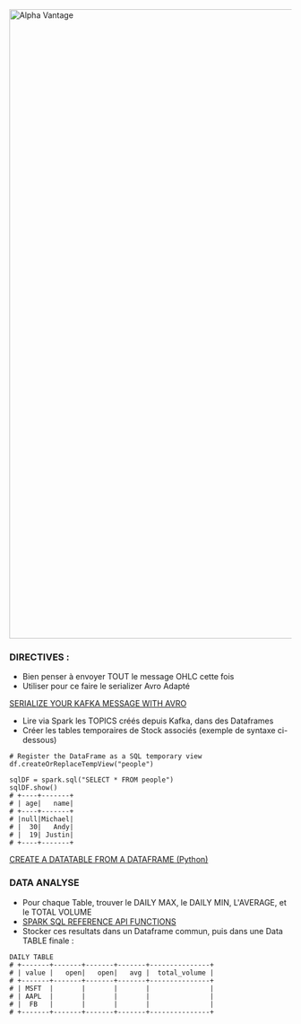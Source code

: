 <img width="1122" alt="Alpha Vantage" src="https://user-images.githubusercontent.com/28993140/83018913-5dbb9f80-a026-11ea-97c0-a81b5575f4e9.png">


### DIRECTIVES : 

- Bien penser à envoyer TOUT le message OHLC cette fois
- Utiliser pour ce faire le serializer Avro Adapté

[SERIALIZE YOUR KAFKA MESSAGE WITH AVRO](https://docs.confluent.io/current/schema-registry/serdes-develop/serdes-avro.html)

- Lire via Spark les TOPICS créés depuis Kafka, dans des Dataframes 
- Créer les tables temporaires de Stock associés (exemple de syntaxe ci-dessous)

````
# Register the DataFrame as a SQL temporary view
df.createOrReplaceTempView("people")

sqlDF = spark.sql("SELECT * FROM people")
sqlDF.show()
# +----+-------+
# | age|   name|
# +----+-------+
# |null|Michael|
# |  30|   Andy|
# |  19| Justin|
# +----+-------+
````

[CREATE A DATATABLE FROM A DATAFRAME (Python)](https://spark.apache.org/docs/2.4.5/sql-getting-started.html#running-sql-queries-programmatically)


### DATA ANALYSE

- Pour chaque Table, trouver le DAILY MAX, le DAILY MIN, L'AVERAGE, et le TOTAL VOLUME 
- [SPARK SQL REFERENCE API FUNCTIONS](https://spark.apache.org/docs/latest/api/sql)
- Stocker ces resultats dans un Dataframe commun, puis dans une Data TABLE finale : 



```
DAILY TABLE
# +-------+-------+-------+-------+---------------+
# | value |   open|   open|   avg |  total_volume |
# +-------+-------+-------+-------+---------------+
# | MSFT  |       |       |       |               |
# | AAPL  |       |       |       |               |
# |  FB   |       |       |       |               |
# +-------+-------+-------+-------+---------------+
```


